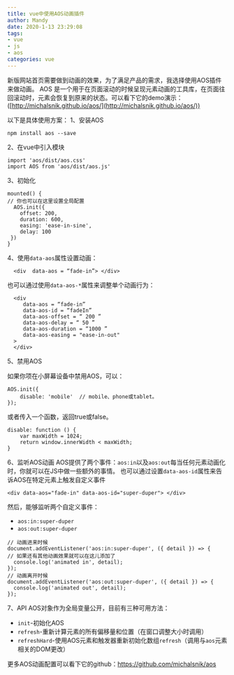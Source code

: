 ```yaml
---
title: vue中使用AOS动画插件
author: Mandy
date: 2020-1-13 23:29:08
tags: 
- vue 
- js 
- aos
categories: vue
---
```


新版网站首页需要做到动画的效果，为了满足产品的需求，我选择使用AOS插件来做动画。
AOS 是一个用于在页面滚动的时候呈现元素动画的工具库，在页面往回滚动时，元素会恢复到原来的状态。可以看下它的demo演示：([http://michalsnik.github.io/aos/](http://michalsnik.github.io/aos/))

<!-- more -->
以下是具体使用方案：
1、安装AOS
~~~
npm install aos --save
~~~

2、在vue中引入模块
~~~
import 'aos/dist/aos.css'
import AOS from 'aos/dist/aos.js'
~~~

3、初始化
~~~
mounted() {
// 你也可以在这里设置全局配置
  AOS.init({
    offset: 200,   
    duration: 600,   
    easing: 'ease-in-sine',   
    delay: 100
 })
}
~~~

4、使用`data-aos`属性设置动画：

~~~
  <div  data-aos = “fade-in”> </div>
~~~
也可以通过使用`data-aos-*`属性来调整单个动画行为：
~~~
  <div 
     data-aos = “fade-in”
     data-aos-id = “fadeIn”
     data-aos-offset = “ 200 ”
     data-aos-delay = “ 50 ”
     data-aos-duration = “1000 ”
     data-aos-easing = "ease-in-out"
  > 
  </div>
~~~
5、禁用AOS

如果你项在小屏幕设备中禁用AOS，可以：

~~~
AOS.init({   
    disable: 'mobile'  // mobile、phone或tablet。
});
~~~
或者传入一个函数，返回true或false。

~~~
disable: function () {
    var maxWidth = 1024;
    return window.innerWidth < maxWidth;
}
~~~

6、监听AOS动画
AOS提供了两个事件：`aos:in`以及`aos:out`每当任何元素动画化时，你就可以在JS中做一些额外的事情。
也可以通过设置`data-aos-id`属性来告诉AOS在特定元素上触发自定义事件
~~~
<div data-aos="fade-in" data-aos-id="super-duper"> </div>
~~~
然后，能够监听两个自定义事件：

*   `aos:in:super-duper`
*   `aos:out:super-duper`
~~~
// 动画进来时候
document.addEventListener('aos:in:super-duper', ({ detail }) => {
// 如果还有其他动画效果就可以在这儿添加了
  console.log('animated in', detail);
});
// 动画离开时候
document.addEventListener('aos:out:super-duper', ({ detail }) => {
  console.log('animated out', detail);
});
~~~

7、API
AOS对象作为全局变量公开，目前有三种可用方法：

*   `init`\-初始化AOS
*   `refresh`\-重新计算元素的所有偏移量和位置（在窗口调整大小时调用）
*   `refreshHard`\-使用AOS元素和触发器重新初始化数组`refresh`（调用与`aos`元素相关的DOM更改）

更多AOS动画配置可以看下它的github：https://github.com/michalsnik/aos
